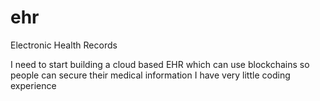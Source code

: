# ehr
Electronic Health Records

I need  to start building a cloud based EHR which can use blockchains so people can secure their medical information
I have very little coding experience
